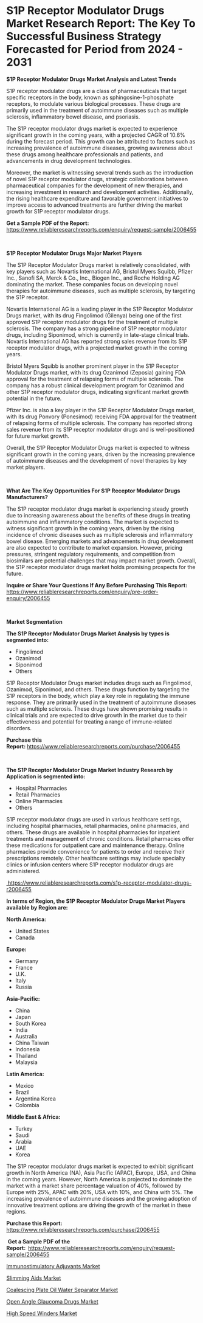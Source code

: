 <p><h1>S1P Receptor Modulator Drugs Market Research Report: The Key To Successful Business Strategy Forecasted for Period from 2024 - 2031</h1></p><p><strong>S1P Receptor Modulator Drugs Market Analysis and Latest Trends</strong></p>
<p><p>S1P receptor modulator drugs are a class of pharmaceuticals that target specific receptors in the body, known as sphingosine-1-phosphate receptors, to modulate various biological processes. These drugs are primarily used in the treatment of autoimmune diseases such as multiple sclerosis, inflammatory bowel disease, and psoriasis.</p><p>The S1P receptor modulator drugs market is expected to experience significant growth in the coming years, with a projected CAGR of 10.6% during the forecast period. This growth can be attributed to factors such as increasing prevalence of autoimmune diseases, growing awareness about these drugs among healthcare professionals and patients, and advancements in drug development technologies.</p><p>Moreover, the market is witnessing several trends such as the introduction of novel S1P receptor modulator drugs, strategic collaborations between pharmaceutical companies for the development of new therapies, and increasing investment in research and development activities. Additionally, the rising healthcare expenditure and favorable government initiatives to improve access to advanced treatments are further driving the market growth for S1P receptor modulator drugs.</p></p>
<p><strong>Get a Sample PDF of the Report:&nbsp;</strong> <a href="https://www.reliableresearchreports.com/enquiry/request-sample/2006455">https://www.reliableresearchreports.com/enquiry/request-sample/2006455</a></p>
<p>&nbsp;</p>
<p><strong>S1P Receptor Modulator Drugs Major Market Players</strong></p>
<p><p>The S1P Receptor Modulator Drugs market is relatively consolidated, with key players such as Novartis International AG, Bristol Myers Squibb, Pfizer Inc., Sanofi SA, Merck & Co., Inc., Biogen Inc., and Roche Holding AG dominating the market. These companies focus on developing novel therapies for autoimmune diseases, such as multiple sclerosis, by targeting the S1P receptor.</p><p>Novartis International AG is a leading player in the S1P Receptor Modulator Drugs market, with its drug Fingolimod (Gilenya) being one of the first approved S1P receptor modulator drugs for the treatment of multiple sclerosis. The company has a strong pipeline of S1P receptor modulator drugs, including Siponimod, which is currently in late-stage clinical trials. Novartis International AG has reported strong sales revenue from its S1P receptor modulator drugs, with a projected market growth in the coming years.</p><p>Bristol Myers Squibb is another prominent player in the S1P Receptor Modulator Drugs market, with its drug Ozanimod (Zeposia) gaining FDA approval for the treatment of relapsing forms of multiple sclerosis. The company has a robust clinical development program for Ozanimod and other S1P receptor modulator drugs, indicating significant market growth potential in the future.</p><p>Pfizer Inc. is also a key player in the S1P Receptor Modulator Drugs market, with its drug Ponvory (Ponesimod) receiving FDA approval for the treatment of relapsing forms of multiple sclerosis. The company has reported strong sales revenue from its S1P receptor modulator drugs and is well-positioned for future market growth.</p><p>Overall, the S1P Receptor Modulator Drugs market is expected to witness significant growth in the coming years, driven by the increasing prevalence of autoimmune diseases and the development of novel therapies by key market players.</p></p>
<p>&nbsp;</p>
<p><strong>What Are The Key Opportunities For S1P Receptor Modulator Drugs Manufacturers?</strong></p>
<p><p>The S1P receptor modulator drugs market is experiencing steady growth due to increasing awareness about the benefits of these drugs in treating autoimmune and inflammatory conditions. The market is expected to witness significant growth in the coming years, driven by the rising incidence of chronic diseases such as multiple sclerosis and inflammatory bowel disease. Emerging markets and advancements in drug development are also expected to contribute to market expansion. However, pricing pressures, stringent regulatory requirements, and competition from biosimilars are potential challenges that may impact market growth. Overall, the S1P receptor modulator drugs market holds promising prospects for the future.</p></p>
<p><strong>Inquire or Share Your Questions If Any Before Purchasing This Report:</strong> <a href="https://www.reliableresearchreports.com/enquiry/pre-order-enquiry/2006455">https://www.reliableresearchreports.com/enquiry/pre-order-enquiry/2006455</a></p>
<p>&nbsp;</p>
<p><strong>Market Segmentation</strong></p>
<p><strong>The S1P Receptor Modulator Drugs Market Analysis by types is segmented into:</strong></p>
<p><ul><li>Fingolimod</li><li>Ozanimod</li><li>Siponimod</li><li>Others</li></ul></p>
<p><p>S1P Receptor Modulator Drugs market includes drugs such as Fingolimod, Ozanimod, Siponimod, and others. These drugs function by targeting the S1P receptors in the body, which play a key role in regulating the immune response. They are primarily used in the treatment of autoimmune diseases such as multiple sclerosis. These drugs have shown promising results in clinical trials and are expected to drive growth in the market due to their effectiveness and potential for treating a range of immune-related disorders.</p></p>
<p><strong>Purchase this Report:&nbsp;</strong><a href="https://www.reliableresearchreports.com/purchase/2006455">https://www.reliableresearchreports.com/purchase/2006455</a></p>
<p>&nbsp;</p>
<p><strong>The S1P Receptor Modulator Drugs Market Industry Research by Application is segmented into:</strong></p>
<p><ul><li>Hospital Pharmacies</li><li>Retail Pharmacies</li><li>Online Pharmacies</li><li>Others</li></ul></p>
<p><p>S1P receptor modulator drugs are used in various healthcare settings, including hospital pharmacies, retail pharmacies, online pharmacies, and others. These drugs are available in hospital pharmacies for inpatient treatments and management of chronic conditions. Retail pharmacies offer these medications for outpatient care and maintenance therapy. Online pharmacies provide convenience for patients to order and receive their prescriptions remotely. Other healthcare settings may include specialty clinics or infusion centers where S1P receptor modulator drugs are administered.</p></p>
<p><a href="https://www.reliableresearchreports.com/s1p-receptor-modulator-drugs-r2006455">&nbsp;https://www.reliableresearchreports.com/s1p-receptor-modulator-drugs-r2006455</a></p>
<p><strong>In terms of Region, the S1P Receptor Modulator Drugs Market Players available by Region are:</strong></p>
<p>
    <p> <strong> North America: </strong>
        <ul>
            <li>United States</li>
            <li>Canada</li>
        </ul>
        </p> 
    <p> <strong> Europe: </strong>
        <ul>
            <li>Germany</li>
            <li>France</li>
            <li>U.K.</li>
            <li>Italy</li>
            <li>Russia</li>
        </ul>
        </p> 
    <p> <strong> Asia-Pacific: </strong>
        <ul>
            <li>China</li>
            <li>Japan</li>
            <li>South Korea</li>
            <li>India</li>
            <li>Australia</li>
            <li>China Taiwan</li>
            <li>Indonesia</li>
            <li>Thailand</li>
            <li>Malaysia</li>
        </ul>
        </p> 
    <p> <strong> Latin America: </strong>
        <ul>
            <li>Mexico</li>
            <li>Brazil</li>
            <li>Argentina Korea</li>
            <li>Colombia</li>
        </ul>
        </p> 
    <p> <strong> Middle East & Africa: </strong>
        <ul>
            <li>Turkey</li>
            <li>Saudi</li>
            <li>Arabia</li>
            <li>UAE</li>
            <li>Korea</li>
        </ul>
    </p>
    </p>
<p><p>The S1P receptor modulator drugs market is expected to exhibit significant growth in North America (NA), Asia Pacific (APAC), Europe, USA, and China in the coming years. However, North America is projected to dominate the market with a market share percentage valuation of 40%, followed by Europe with 25%, APAC with 20%, USA with 10%, and China with 5%. The increasing prevalence of autoimmune diseases and the growing adoption of innovative treatment options are driving the growth of the market in these regions.</p></p>
<p><strong>Purchase this Report: </strong><a href="https://www.reliableresearchreports.com/purchase/2006455">https://www.reliableresearchreports.com/purchase/2006455</a></p>
<p>&nbsp;<strong>Get a Sample PDF of the Report:&nbsp;&nbsp;</strong><a href="https://www.reliableresearchreports.com/enquiry/request-sample/2006455">https://www.reliableresearchreports.com/enquiry/request-sample/2006455</a></p>
<p><strong></strong></p>
<p><p><a href="https://github.com/qndifksd5/Market-Research-Report-List-1/blob/main/immunostimulatory-adjuvants-market.md">Immunostimulatory Adjuvants Market</a></p><p><a href="https://github.com/vimar16th/Market-Research-Report-List-6/blob/main/slimming-aids-market.md">Slimming Aids Market</a></p><p><a href="https://medium.com/@liam.mcgrath5645/coalescing-plate-oil-water-separator-market-share-and-new-trends-analysis-by-its-type-06c5bb137cd3">Coalescing Plate Oil Water Separator Market</a></p><p><a href="https://github.com/JameTravis/Market-Research-Report-List-6/blob/main/open-angle-glaucoma-drugs-market.md">Open Angle Glaucoma Drugs Market</a></p><p><a href="https://medium.com/@samantha.welch56767/high-speed-winders-market-report-by-product-type-up-to-2500m-min-up-to-3500m-min-up-to-885ab1a28392">High Speed Winders Market</a></p></p>